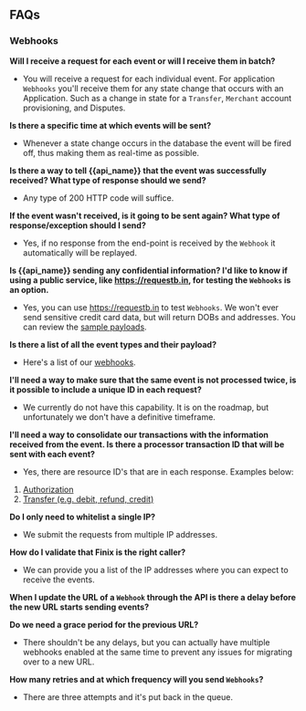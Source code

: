 ## FAQs

### Webhooks

__Will I receive a request for each event or will I receive them in batch?__  

* You will receive a request for each individual event. For application `Webhooks` you'll receive them for any state change that occurs with an Application. Such as a change in state for a `Transfer`, `Merchant` account provisioning, and Disputes.  

__Is there a specific time at which events will be sent?__  

* Whenever a state change occurs in the database the event will be fired off, thus making them as real-time as possible.  

__Is there a way to tell {{api_name}} that the event was successfully received? What type of response should we send?__  

* Any type of 200 HTTP code will suffice.  


__If the event wasn't received, is it going to be sent again? What type of response/exception should I send?__  

* Yes, if no response from the end-point is received by the `Webhook` it automatically will be replayed.  

__Is {{api_name}} sending any confidential information? I'd like to know if using a public service, like https://requestb.in, for testing the `Webhooks` is an option.__  

* Yes, you can use https://requestb.in to test `Webhooks`. We won't ever send sensitive credit card data, but will return DOBs and addresses. You can review the [sample payloads](#sample-payloads).  

__Is there a list of all the event types and their payload?__

* Here's a  list of our [webhooks](#sample-payloads).  

__I'll need a way to make sure that the same event is not processed twice, is it possible to include a unique ID in each request?__  

* We currently do not have this capability. It is on the roadmap, but unfortunately we don't have a definitive timeframe.  

__I'll need a way to consolidate our transactions with the information received from the event. Is there a processor transaction ID that will be sent with each event?__  
* Yes, there are resource ID's that are in each response. Examples below:   
1. [Authorization](#created-authorization)  
2. [Transfer (e.g. debit, refund, credit)](#created-new-transfer)  

__Do I only need to whitelist a single IP?__  
* We submit the requests from multiple IP addresses.  

__How do I validate that Finix is the right caller?__  

* We can provide you a list of the IP addresses where you can expect to receive the events.  

__When I update the URL of a `Webhook` through the API is there a delay before the new URL starts sending events?__  

__Do we need a grace period for the previous URL?__  
* There shouldn't be any delays, but you can actually have multiple webhooks enabled at the same time to prevent any issues for migrating over to a new URL.

__How many retries and at which frequency will you send `Webhooks`?__  
* There are three attempts and it's put back in the queue.
